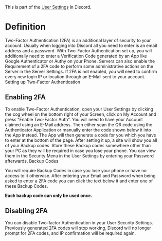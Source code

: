 <!-- TITLE: Two-Factor Authentication -->

This is part of the [User Settings](/user-settings) in Discord.

# Definition
Two-Factor Authentication (2FA) is an additional layer of security to your account. Usually when logging into Discord all you need to enter is an email address and a password. With Two-Factor Authentication set up, you will additionally need to enter a Verification Code generated by an App like Google Authenticator or Authy on your Phone. Servers can also enable the Requirement of a 2FA code to perform some administrative actions on the Server in the Server Settings. If 2FA is not enabled, you will need to confirm every new login IP or location through an E-Mail sent to your account.
Setting up Two-Factor Authentication

## Enabling 2FA
To enable Two-Factor Authentication, open your User Settings by clicking the cog wheel on the bottom right of your Screen, click on My Account and press "Enable Two-Factor Auth". You will need to have your Account claimed using an E-Mail address. Then either scan the QR code using the Authenticator Application or manually enter the code shown below it into the App instead. The App will then generate a code for you which you have to enter at the bottom of the page. After setting it up, a site will show you all of your Backup codes. Store these Backup codes somewhere other than your PC as they will be required in case you lose your phone. You can view them in the Security Menu in the User Settings by entering your Password afterwards.
Backup Codes

You will require Backup Codes in case you lose your phone or have no access to it otherwise. After entering your Email and Password when being asked to enter a 2FA code you can click the text below it and enter one of these Backup Codes.

**Each backup code can only be used once.**

## Disabling 2FA

You can disable Two-factor Authentication in your User Security Settings. Previously generated 2FA codes will stop working, Discord will no longer prompt for 2FA codes, and IP confirmation will be required again.